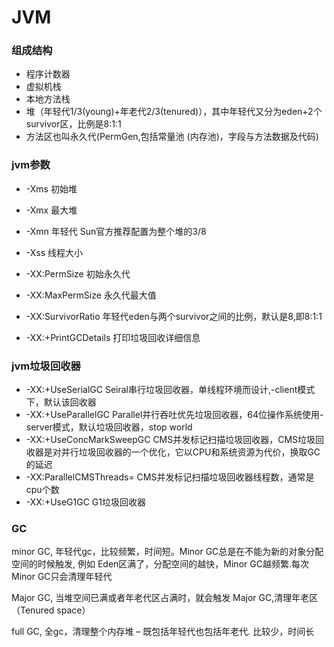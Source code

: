 # JVM

### 组成结构

- 程序计数器
- 虚拟机栈
- 本地方法栈
- 堆（年轻代1/3(young)+年老代2/3(tenured)），其中年轻代又分为eden+2个survivor区，比例是8:1:1
- 方法区也叫永久代(PermGen,包括常量池 (内存池)，字段与方法数据及代码)

### jvm参数

- -Xms 初始堆
- -Xmx 最大堆
- -Xmn 年轻代 Sun官方推荐配置为整个堆的3/8
- -Xss 线程大小

- -XX:PermSize 初始永久代
- -XX:MaxPermSize 永久代最大值
- -XX:SurvivorRatio 年轻代eden与两个survivor之间的比例，默认是8,即8:1:1
- -XX:+PrintGCDetails 打印垃圾回收详细信息

### jvm垃圾回收器

- -XX:+UseSerialGC  Seiral串行垃圾回收器，单线程环境而设计,-client模式下，默认该回收器
- -XX:+UseParallelGC    Parallel并行吞吐优先垃圾回收器，64位操作系统使用-server模式，默认垃圾回收器，stop world
- -XX:+UseConcMarkSweepGC 	CMS并发标记扫描垃圾回收器，CMS垃圾回收器是对并行垃圾回收器的一个优化，它以CPU和系统资源为代价，换取GC的延迟
- -XX:ParallelCMSThreads=  CMS并发标记扫描垃圾回收器线程数，通常是cpu个数
- -XX:+UseG1GC	G1垃圾回收器

### GC

minor GC, 年轻代gc，比较频繁，时间短。Minor GC总是在不能为新的对象分配空间的时候触发, 例如 Eden区满了，分配空间的越快，Minor GC越频繁.每次Minor GC只会清理年轻代

Major GC, 当堆空间已满或者年老代区占满时，就会触发 Major GC,清理年老区（Tenured space）

full GC, 全gc，清理整个内存堆 – 既包括年轻代也包括年老代. 比较少，时间长